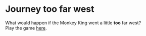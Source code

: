 # Journey too far west 
What would happen if the Monkey King went a little **too** far west?  
Play the game [here](https://lobo-digital.itch.io/journey-too-far-west).
